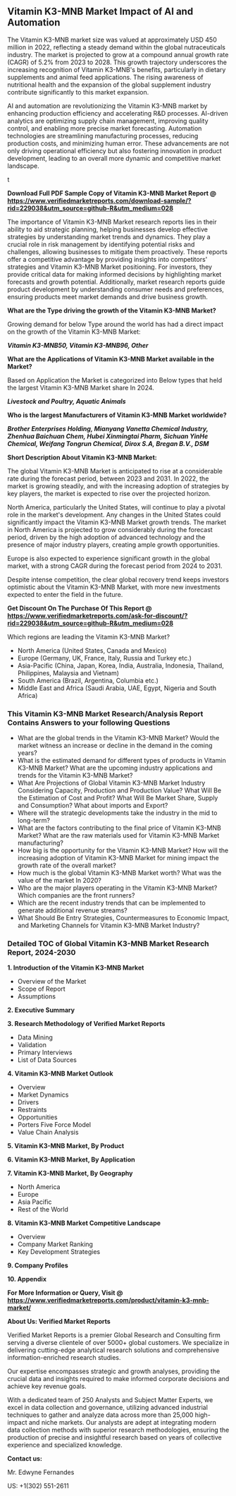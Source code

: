 <h2>Vitamin K3-MNB Market Impact of AI and Automation</h2><p>The Vitamin K3-MNB market size was valued at approximately USD 450 million in 2022, reflecting a steady demand within the global nutraceuticals industry. The market is projected to grow at a compound annual growth rate (CAGR) of 5.2% from 2023 to 2028. This growth trajectory underscores the increasing recognition of Vitamin K3-MNB's benefits, particularly in dietary supplements and animal feed applications. The rising awareness of nutritional health and the expansion of the global supplement industry contribute significantly to this market expansion.</p><p>AI and automation are revolutionizing the Vitamin K3-MNB market by enhancing production efficiency and accelerating R&D processes. AI-driven analytics are optimizing supply chain management, improving quality control, and enabling more precise market forecasting. Automation technologies are streamlining manufacturing processes, reducing production costs, and minimizing human error. These advancements are not only driving operational efficiency but also fostering innovation in product development, leading to an overall more dynamic and competitive market landscape.</p>t</p><p id="" class=""><strong>Download Full PDF Sample Copy of Vitamin K3-MNB Market Report @ <a href="https://www.verifiedmarketreports.com/download-sample/?rid=229038&utm_source=github-R&utm_medium=028" target="_blank">https://www.verifiedmarketreports.com/download-sample/?rid=229038&utm_source=github-R&utm_medium=028</a></strong></p><p>The importance of&nbsp;Vitamin K3-MNB Market research reports lies in their ability to aid strategic planning, helping businesses develop effective strategies by understanding market trends and dynamics. They play a crucial role in risk management by identifying potential risks and challenges, allowing businesses to mitigate them proactively. These reports offer a competitive advantage by providing insights into competitors' strategies and Vitamin K3-MNB Market positioning. For investors, they provide critical data for making informed decisions by highlighting market forecasts and growth potential. Additionally, market research reports guide product development by understanding consumer needs and preferences, ensuring products meet market demands and drive business growth.</p><p><strong>What are the&nbsp;Type driving the growth of the Vitamin K3-MNB Market?</strong></p><p id="" class="">Growing demand for below Type around the world has had a direct impact on the growth of the Vitamin K3-MNB Market:</p><em><strong>Vitamin K3-MNB50, Vitamin K3-MNB96, Other</strong></em></p><strong>What are the&nbsp;Applications&nbsp;of Vitamin K3-MNB Market available in the Market?</strong></p><p id="" class="">Based on Application the Market is categorized into Below types that held the largest Vitamin K3-MNB Market share In 2024.</p><em><strong>Livestock and Poultry, Aquatic Animals</strong></em></p><strong>Who is the largest Manufacturers of Vitamin K3-MNB Market worldwide?</strong></p><p><em><strong>Brother Enterprises Holding, Mianyang Vanetta Chemical Industry, Zhenhua Baichuan Chem, Hubei Xinmingtai Pharm, Sichuan YinHe Chemical, Weifang Tongrun Chemical, Dirox S.A, Bregan B.V., DSM</strong></em></p><p id="" class=""><strong>Short Description About Vitamin K3-MNB Market:</strong></p><p>The global Vitamin K3-MNB Market is anticipated to rise at a considerable rate during the forecast period, between 2023 and 2031. In 2022, the market is growing steadily, and with the increasing adoption of strategies by key players, the market is expected to rise over the projected horizon.</p><p>North America, particularly the United States, will continue to play a pivotal role in the market's development. Any changes in the United States could significantly impact the Vitamin K3-MNB Market growth trends. The market in North America is projected to grow considerably during the forecast period, driven by the high adoption of advanced technology and the presence of major industry players, creating ample growth opportunities.</p><p>Europe is also expected to experience significant growth in the global market, with a strong CAGR during the forecast period from 2024 to 2031.</p><p>Despite intense competition, the clear global recovery trend keeps investors optimistic about the Vitamin K3-MNB Market, with more new investments expected to enter the field in the future.</p><p id="" class=""><strong>Get Discount On The Purchase Of This Report @ <a href="https://www.verifiedmarketreports.com/ask-for-discount/?rid=229038&utm_source=github-R&utm_medium=028" target="_blank">https://www.verifiedmarketreports.com/ask-for-discount/?rid=229038&utm_source=github-R&utm_medium=028</a></strong></p>Which regions are leading the Vitamin K3-MNB Market?</p><ul><li>North America (United States, Canada and Mexico)</li><li>Europe (Germany, UK, France, Italy, Russia and Turkey etc.)</li><li>Asia-Pacific (China, Japan, Korea, India, Australia, Indonesia, Thailand, Philippines, Malaysia and Vietnam)</li><li>South America (Brazil, Argentina, Columbia etc.)</li><li>Middle East and Africa (Saudi Arabia, UAE, Egypt, Nigeria and South Africa)</li></ul><h3 id="" class="">This Vitamin K3-MNB Market Research/Analysis Report Contains Answers to your following Questions</h3><ul><li>What are the global trends in the Vitamin K3-MNB Market? Would the market witness an increase or decline in the demand in the coming years?</li><li>What is the estimated demand for different types of products in Vitamin K3-MNB Market? What are the upcoming industry applications and trends for the Vitamin K3-MNB Market?</li><li>What Are Projections of Global Vitamin K3-MNB Market Industry Considering Capacity, Production and Production Value? What Will Be the Estimation of Cost and Profit? What Will Be Market Share, Supply and Consumption? What about imports and Export?</li><li>Where will the strategic developments take the industry in the mid to long-term?</li><li>What are the factors contributing to the final price of Vitamin K3-MNB Market? What are the raw materials used for Vitamin K3-MNB Market manufacturing?</li><li>How big is the opportunity for the Vitamin K3-MNB Market? How will the increasing adoption of Vitamin K3-MNB Market for mining impact the growth rate of the overall market?</li><li>How much is the global Vitamin K3-MNB Market worth? What was the value of the market In 2020?</li><li>Who are the major players operating in the Vitamin K3-MNB Market? Which companies are the front runners?</li><li>Which are the recent industry trends that can be implemented to generate additional revenue streams?</li><li>What Should Be Entry Strategies, Countermeasures to Economic Impact, and Marketing Channels for Vitamin K3-MNB Market Industry?</li></ul><h3 id="" class="">Detailed TOC of Global Vitamin K3-MNB Market Research Report, 2024-2030</h3><p id="" class=""><strong>1. Introduction of the Vitamin K3-MNB Market</strong></p><ul><li>Overview of the Market</li><li>Scope of Report</li><li>Assumptions</li></ul><p id="" class=""><strong>2. Executive Summary</strong></p><p id="" class=""><strong>3. Research Methodology of Verified Market Reports</strong></p><ul><li>Data Mining</li><li>Validation</li><li>Primary Interviews</li><li>List of Data Sources</li></ul><p id="" class=""><strong>4. Vitamin K3-MNB Market Outlook</strong></p><ul><li>Overview</li><li>Market Dynamics</li><li>Drivers</li><li>Restraints</li><li>Opportunities</li><li>Porters Five Force Model</li><li>Value Chain Analysis</li></ul><p id="" class=""><strong>5. Vitamin K3-MNB Market, By Product</strong></p><p id="" class=""><strong>6. Vitamin K3-MNB Market, By Application</strong></p><p id="" class=""><strong>7. Vitamin K3-MNB Market, By Geography</strong></p><ul><li>North America</li><li>Europe</li><li>Asia Pacific</li><li>Rest of the World</li></ul><p id="" class=""><strong>8. Vitamin K3-MNB Market Competitive Landscape</strong></p><ul><li>Overview</li><li>Company Market Ranking</li><li>Key Development Strategies</li></ul><p id="" class=""><strong>9. Company Profiles</strong></p><p id="" class=""><strong>10. Appendix</strong></p><p id="" class=""><strong>For More Information or Query, Visit @ <a href="https://www.verifiedmarketreports.com/product/vitamin-k3-mnb-market/" target="_blank">https://www.verifiedmarketreports.com/product/vitamin-k3-mnb-market/</a></strong></p><p id="" class=""><strong>About Us: Verified Market Reports</strong></p><p id="" class="">Verified Market Reports is a premier Global Research and Consulting firm serving a diverse clientele of over 5000+ global customers. We specialize in delivering cutting-edge analytical research solutions and comprehensive information-enriched research studies.</p><p id="" class="">Our expertise encompasses strategic and growth analyses, providing the crucial data and insights required to make informed corporate decisions and achieve key revenue goals.</p><p id="" class="">With a dedicated team of 250 Analysts and Subject Matter Experts, we excel in data collection and governance, utilizing advanced industrial techniques to gather and analyze data across more than 25,000 high-impact and niche markets. Our analysts are adept at integrating modern data collection methods with superior research methodologies, ensuring the production of precise and insightful research based on years of collective experience and specialized knowledge.</p><p id="" class=""><strong>Contact us:</strong></p><p id="" class="">Mr. Edwyne Fernandes</p><p id="" class="">US: +1(302) 551-2611</p>